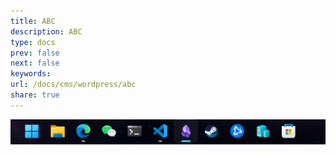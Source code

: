 ```yaml
---
title: ABC
description: ABC
type: docs
prev: false
next: false
keywords: 
url: /docs/cms/wordpress/abc
share: true
---
```




![安装向导.png](./_attachments/%E5%AE%89%E8%A3%85%E5%90%91%E5%AF%BC.png)